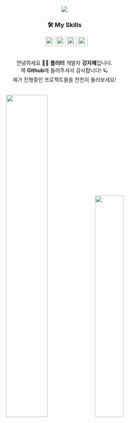 
<div align="center">
  <img src="https://user-images.githubusercontent.com/47681139/205421822-7bf7ff45-81fd-40a0-91e2-1327e196c723.png">
 </div>  




<!-- 
<div align="center"><dl><dd><dl><dd><img src="https://user-images.githubusercontent.com/47681139/205215137-352c6ad6-632b-41b9-9c91-6454c5034234.gif" width="100", align="left"></dd></dl></dd></dl>
&nbsp;<h3>&nbsp;&nbsp;🛠 My Skills</h3>&nbsp;&nbsp;&nbsp;<img src="https://img.shields.io/badge/Dart-0175C2?style=flat&logo=Dart&logoColor=FFFFFF", height="25"> <img src="https://img.shields.io/badge/Flutter-02569B?style=flat&logo=Flutter&logoColor=FFFFFF" height="25"> <img src="https://img.shields.io/badge/Git-F05032?style=flat&logo=Git&logoColor=FFFFFF" height="25"> <img src="https://img.shields.io/badge/GetX-5C0EB0?style=flat&logoColor=FFFFFF" height="25">


</div> -->


<div align="center">
<h3>🛠 My Skills</h3>&nbsp;&nbsp;&nbsp;<img src="https://img.shields.io/badge/Dart-0175C2?style=flat&logo=Dart&logoColor=FFFFFF", height="25"> <img src="https://img.shields.io/badge/Flutter-02569B?style=flat&logo=Flutter&logoColor=FFFFFF" height="25"> <img src="https://img.shields.io/badge/Git-F05032?style=flat&logo=Git&logoColor=FFFFFF" height="25"> <img src="https://img.shields.io/badge/GetX-5C0EB0?style=flat&logoColor=FFFFFF" height="25">
<br>

</div>



<!-- <h4>  안녕하세요,</h4><h4> 플러터 개발자 강지혜입니다.</h4><h4>  제 Github에 들러주셔서 감사합니다! 🪐</h4><h4>  진행중인 프로젝트들을 천천히 둘러보세요!</h4> -->
  <br>
<div align="center">
  
안녕하세요 👋🏻 **플러터** 개발자 **강지혜**입니다.  
제 **Github**에 들러주셔서 감사합니다! 🪐  
제가 진행중인 프로젝트들을 천천히 둘러보세요!  
  </div>
  <br>

<div align="center">
  <img src="https://github-readme-stats.vercel.app/api?username=Yellowtoast&theme=graywhite&show_icons=true" width="47%" >
<img src="https://github-readme-stats.vercel.app/api/top-langs/?username=Yellowtoast&layout=compact" width="39%" >

</div>

 

<br>

<br>
